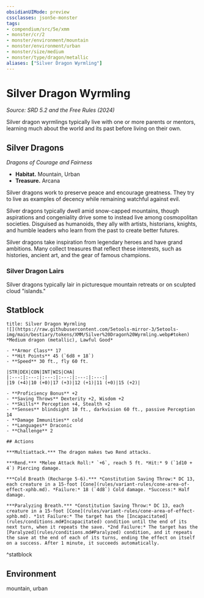 ```yaml
---
obsidianUIMode: preview
cssclasses: json5e-monster
tags:
- compendium/src/5e/xmm
- monster/cr/2
- monster/environment/mountain
- monster/environment/urban
- monster/size/medium
- monster/type/dragon/metallic
aliases: ["Silver Dragon Wyrmling"]
---
```

# Silver Dragon Wyrmling
*Source: SRD 5.2 and the Free Rules (2024)*  

Silver dragon wyrmlings typically live with one or more parents or mentors, learning much about the world and its past before living on their own.

## Silver Dragons

*Dragons of Courage and Fairness*

- **Habitat.** Mountain, Urban  
- **Treasure.** Arcana  

Silver dragons work to preserve peace and encourage greatness. They try to live as examples of decency while remaining watchful against evil.

Silver dragons typically dwell amid snow-capped mountains, though aspirations and congeniality drive some to instead live among cosmopolitan societies. Disguised as humanoids, they ally with artists, historians, knights, and humble leaders who learn from the past to create better futures.

Silver dragons take inspiration from legendary heroes and have grand ambitions. Many collect treasures that reflect these interests, such as histories, ancient art, and the gear of famous champions.

### Silver Dragon Lairs

Silver dragons typically lair in picturesque mountain retreats or on sculpted cloud "islands."

## Statblock

```ad-statblock
title: Silver Dragon Wyrmling
![](https://raw.githubusercontent.com/5etools-mirror-3/5etools-img/main/bestiary/tokens/XMM/Silver%20Dragon%20Wyrmling.webp#token)
*Medium dragon (metallic), Lawful Good*

- **Armor Class** 17
- **Hit Points** 45 (`6d8 + 18`)
- **Speed** 30 ft., fly 60 ft.

|STR|DEX|CON|INT|WIS|CHA|
|:---:|:---:|:---:|:---:|:---:|:---:|
|19 (+4)|10 (+0)|17 (+3)|12 (+1)|11 (+0)|15 (+2)|

- **Proficiency Bonus** +2
- **Saving Throws** Dexterity +2, Wisdom +2
- **Skills** Perception +4, Stealth +2
- **Senses** blindsight 10 ft., darkvision 60 ft., passive Perception 14
- **Damage Immunities** cold
- **Languages** Draconic
- **Challenge** 2

## Actions

***Multiattack.*** The dragon makes two Rend attacks.

***Rend.*** *Melee Attack Roll:* `+6`, reach 5 ft. *Hit:* 9 (`1d10 + 4`) Piercing damage.

***Cold Breath (Recharge 5-6).*** *Constitution Saving Throw:* DC 13, each creature in a 15-foot [Cone](rules/variant-rules/cone-area-of-effect-xphb.md). *Failure:* 18 (`4d8`) Cold damage. *Success:* Half damage.

***Paralyzing Breath.*** *Constitution Saving Throw:* DC 13, each creature in a 15-foot [Cone](rules/variant-rules/cone-area-of-effect-xphb.md). *1st Failure:* The target has the [Incapacitated](rules/conditions.md#Incapacitated) condition until the end of its next turn, when it repeats the save. *2nd Failure:* The target has the [Paralyzed](rules/conditions.md#Paralyzed) condition, and it repeats the save at the end of each of its turns, ending the effect on itself on a success. After 1 minute, it succeeds automatically.
```
^statblock

## Environment

mountain, urban